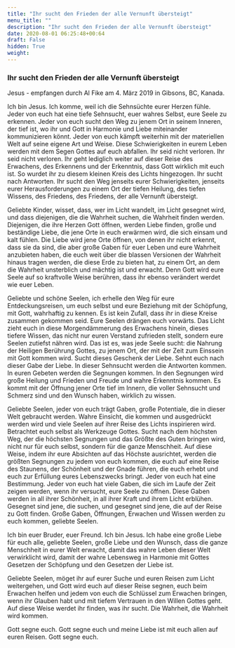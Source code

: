 ```yaml
---
title: "Ihr sucht den Frieden der alle Vernunft übersteigt"
menu_title: ""
description: "Ihr sucht den Frieden der alle Vernunft übersteigt"
date: 2020-08-01 06:25:48+00:64
draft: False
hidden: True
weight:
---
```

### Ihr sucht den Frieden der alle Vernunft übersteigt

Jesus - empfangen durch Al Fike am 4. März 2019 in Gibsons, BC, Kanada.

Ich bin Jesus. Ich komme, weil ich die Sehnsüchte eurer Herzen fühle. Jeder von euch hat eine tiefe Sehnsucht, euer wahres Selbst, eure Seele zu erkennen. Jeder von euch sucht den Weg zu jenem Ort in seinem Inneren, der tief ist, wo ihr und Gott in Harmonie und Liebe miteinander kommunizieren könnt. Jeder von euch kämpft weiterhin mit der materiellen Welt auf seine eigene Art und Weise. Diese Schwierigkeiten in eurem Leben werden mit dem Segen Gottes auf euch abfallen. Ihr seid nicht verloren. Ihr seid nicht verloren. Ihr geht lediglich weiter auf dieser Reise des Erwachens, des Erkennens und der Erkenntnis, dass Gott wirklich mit euch ist. So wurdet ihr zu diesem kleinen Kreis des Lichts hingezogen. Ihr sucht nach Antworten. Ihr sucht den Weg jenseits eurer Schwierigkeiten, jenseits eurer Herausforderungen zu einem Ort der tiefen Heilung, des tiefen Wissens, des Friedens, des Friedens, der alle Vernunft übersteigt.

Geliebte Kinder, wisset, dass, wer im Licht wandelt, im Licht gesegnet wird, und dass diejenigen, die die Wahrheit suchen, die Wahrheit finden werden. Diejenigen, die ihre Herzen Gott öffnen, werden Liebe finden, große und beständige Liebe, die jene Orte in euch erwärmen wird, die sich einsam und kalt fühlen. Die Liebe wird jene Orte öffnen, von denen ihr nicht erkennt, dass sie da sind, die aber große Gaben für euer Leben und eure Wahrheit anzubieten haben, die euch weit über die blassen Versionen der Wahrheit hinaus tragen werden, die diese Erde zu bieten hat, zu einem Ort, an dem die Wahrheit unsterblich und mächtig ist und erwacht. Denn Gott wird eure Seele auf so kraftvolle Weise berühren, dass ihr ebenso verändert werdet wie euer Leben.

Geliebte und schöne Seelen, ich erhelle den Weg für eure Entdeckungsreisen, um euch selbst und eure Beziehung mit der Schöpfung, mit Gott, wahrhaftig zu kennen. Es ist kein Zufall, dass ihr in diese Kreise zusammen gekommen seid. Eure Seelen drängen euch vorwärts. Das Licht zieht euch in diese Morgendämmerung des Erwachens hinein, dieses tiefere Wissen, das nicht nur euren Verstand zufrieden stellt, sondern eure Seelen zutiefst nähren wird. Das ist es, was jede Seele sucht: die Nahrung der Heiligen Berührung Gottes, zu jenem Ort, der mit der Zeit zum Einssein mit Gott kommen wird. Sucht dieses Geschenk der Liebe. Sehnt euch nach dieser Gabe der Liebe. In dieser Sehnsucht werden die Antworten kommen. In euren Gebeten werden die Segnungen kommen. In den Segnungen wird große Heilung und Frieden und Freude und wahre Erkenntnis kommen. Es kommt mit der Öffnung jener Orte tief im Innern, die voller Sehnsucht und Schmerz sind und den Wunsch haben, wirklich zu wissen.

Geliebte Seelen, jeder von euch trägt Gaben, große Potentiale, die in dieser Welt gebraucht werden. Wahre Einsicht, die kommen und ausgedrückt werden wird und viele Seelen auf ihrer Reise des Lichts inspirieren wird. Betrachtet euch selbst als Werkzeuge Gottes. Sucht nach dem höchsten Weg, der die höchsten Segnungen und das Größte des Guten bringen wird, nicht nur für euch selbst, sondern für die ganze Menschheit. Auf diese Weise, indem ihr eure Absichten auf das Höchste ausrichtet, werden die größten Segnungen zu jedem von euch kommen, die euch auf eine Reise des Staunens, der Schönheit und der Gnade führen, die euch erhebt und euch zur Erfüllung eures Lebenszwecks bringt. Jeder von euch hat eine Bestimmung. Jeder von euch hat viele Gaben, die sich im Laufe der Zeit zeigen werden, wenn ihr versucht, eure Seele zu öffnen. Diese Gaben werden in all ihrer Schönheit, in all ihrer Kraft und ihrem Licht erblühen. Gesegnet sind jene, die suchen, und gesegnet sind jene, die auf der Reise zu Gott finden. Große Gaben, Öffnungen, Erwachen und Wissen werden zu euch kommen, geliebte Seelen.

Ich bin euer Bruder, euer Freund. Ich bin Jesus. Ich habe eine große Liebe für euch alle, geliebte Seelen, große Liebe und den Wunsch, dass die ganze Menschheit in eurer Welt erwacht, damit das wahre Leben dieser Welt verwirklicht wird, damit der wahre Lebensweg in Harmonie mit Gottes Gesetzen der Schöpfung und den Gesetzen der Liebe ist.

Geliebte Seelen, möget ihr auf eurer Suche und euren Reisen zum Licht weitergehen, und Gott wird euch auf dieser Reise segnen, euch beim Erwachen helfen und jedem von euch die Schlüssel zum Erwachen bringen, wenn ihr Glauben habt und mit tiefem Vertrauen in den Willen Gottes geht. Auf diese Weise werdet ihr finden, was ihr sucht. Die Wahrheit, die Wahrheit wird kommen.

Gott segne euch. Gott segne euch und meine Liebe ist mit euch allen auf euren Reisen. Gott segne euch.
